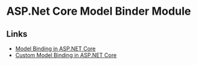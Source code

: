 ﻿# ASP.Net Core Model Binder Module

## Links

* [Model Binding in ASP.NET Core](https://docs.microsoft.com/en-us/aspnet/core/mvc/models/model-binding?view=aspnetcore-3.1#example)
* [Custom Model Binding in ASP.NET Core](https://docs.microsoft.com/en-us/aspnet/core/mvc/advanced/custom-model-binding?view=aspnetcore-3.1)
